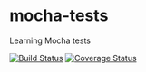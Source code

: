 # mocha-tests

Learning Mocha tests

[![Build Status](https://travis-ci.org/KengoWada/mocha-tests.svg?branch=master)](https://travis-ci.org/KengoWada/mocha-tests) [![Coverage Status](https://coveralls.io/repos/github/KengoWada/mocha-tests/badge.svg?branch=master)](https://coveralls.io/github/KengoWada/mocha-tests?branch=master)
